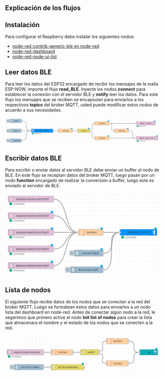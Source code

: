## Explicación de los flujos
## Instalación
Para configurar el Raspberry debe instalar los siguientes nodos:
* [node-red-contrib-generic-ble en node-red](https://flows.nodered.org/node/node-red-contrib-generic-ble)
* [node-red-dashboard](https://flows.nodered.org/node/node-red-dashboard)
* [node-red-node-ui-list](https://flows.nodered.org/node/node-red-node-ui-list/in/590bc13ff3a5f005c7d2189bbb563976)

## Leer datos BLE
Para leer los datos del ESP32 encargado de recibir los mensajes de la malla ESP-NOW, importe el flujo **read_BLE**. Inyecte los nodos **connect** para establecer la conexión con el servidor BLE y **notify** leer los datos. Para este flujo los mensajes que se reciben se encapsulan para enviarlos a los respectivos **topics** del broker MQTT, usted puede modificar estos nodos de acuerdo a sus necesidades.

![Read BLE](/resources/images/read_BLE.jpg)

## Escribir datos BLE
Para escribir o enviar datos al servidor BLE debe enviar un buffer al nodo de BLE. En este flujo se receptan datos del broker MQTT, luego pasan por un nodo **function** encargado de realizar la conversión a buffer, luego este es enviado al servidor de BLE.

![Write BLE](/resources/images/write_BLE.jpg)

## Lista de nodos
El siguiente flujo recibe datos de los nodos que se conectan a la red del broker MQTT. Luego se formatean estos datos para enviarlos a un nodo lista del dashboard en node-red. Antes de conectar algún nodo a la red, le segerimos que primero active el nodo **Init list of nodes** para crear la lista que almacenara el nombre y el estado de los nodos que se conecten a la red.

![Lst Nodes](/resources/images/list%20nodes_node-red.jpg)